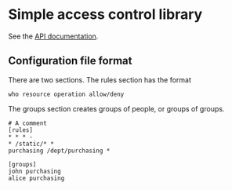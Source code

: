 # Simple access control library

See the [API documentation](https://godoc.org/github.com/rveen/golib/acl).

## Configuration file format

There are two sections. The rules section has the format

    who resource operation allow/deny
    
The groups section creates groups of people, or groups of groups.

    # A comment
    [rules]
    * * * -
    * /static/* *
    purchasing /dept/purchasing *

    [groups]
    john purchasing
    alice purchasing
